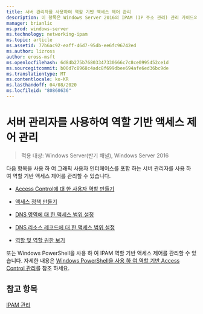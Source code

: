 ```yaml
---
title: 서버 관리자를 사용하여 역할 기반 액세스 제어 관리
description: 이 항목은 Windows Server 2016의 IPAM (IP 주소 관리) 관리 가이드의 일부입니다.
manager: brianlic
ms.prod: windows-server
ms.technology: networking-ipam
ms.topic: article
ms.assetid: 77b6ac92-eaff-46d7-95db-ee6fc96742ed
ms.author: lizross
author: eross-msft
ms.openlocfilehash: 6d84b275b76803347330666c7c8ce0995452ce1d
ms.sourcegitcommit: b00d7c8968c4adc8f699dbee694afe6ed36bc9de
ms.translationtype: MT
ms.contentlocale: ko-KR
ms.lasthandoff: 04/08/2020
ms.locfileid: "80860636"
---
```

# <a name="manage-role-based-access-control-with-server-manager"></a>서버 관리자를 사용하여 역할 기반 액세스 제어 관리

>적용 대상: Windows Server(반기 채널), Windows Server 2016

다음 항목을 사용 하 여 그래픽 사용자 인터페이스를 포함 하는 서버 관리자를 사용 하 여 역할 기반 액세스 제어를 관리할 수 있습니다.  
  
-   [Access Control에 대 한 사용자 역할 만들기](../../technologies/ipam/Create-a-User-Role-for-Access-Control.md)  
  
-   [액세스 정책 만들기](../../technologies/ipam/Create-an-Access-Policy.md)  
  
-   [DNS 영역에 대 한 액세스 범위 설정](../../technologies/ipam/Set-Access-Scope-for-a-DNS-Zone.md)
  
-   [DNS 리소스 레코드에 대 한 액세스 범위 설정](../../technologies/ipam/Set-Access-Scope-for-DNS-Resource-Records.md)
  
-   [역할 및 역할 권한 보기](../../technologies/ipam/View-Roles-and-Role-Permissions.md)
  
또는 Windows PowerShell을 사용 하 여 IPAM 역할 기반 액세스 제어를 관리할 수 있습니다. 자세한 내용은 [Windows PowerShell을 사용 하 여 역할 기반 Access Control 관리](../../technologies/ipam/Manage-Role-Based-Access-Control-with-Windows-PowerShell.md)를 참조 하세요.
  
## <a name="see-also"></a>참고 항목  
[IPAM 관리](Manage-IPAM.md)  
  


